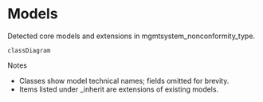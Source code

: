 # Models

Detected core models and extensions in mgmtsystem_nonconformity_type.

```mermaid
classDiagram
```

Notes
- Classes show model technical names; fields omitted for brevity.
- Items listed under _inherit are extensions of existing models.
